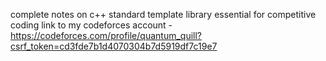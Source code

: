 complete notes on c++ standard template library essential for competitive coding 
link to my codeforces account - https://codeforces.com/profile/quantum_quill?csrf_token=cd3fde7b1d4070304b7d5919df7c19e7
